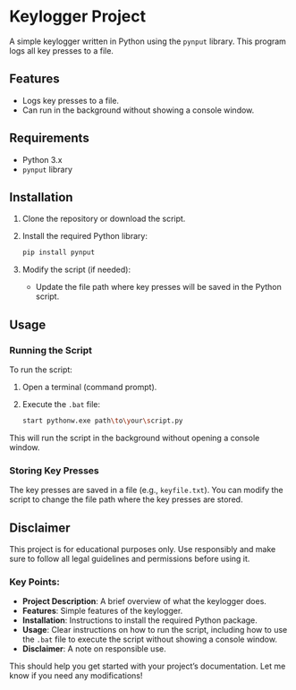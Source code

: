 


# Keylogger Project

A simple keylogger written in Python using the `pynput` library. This program logs all key presses to a file.

## Features
- Logs key presses to a file.
- Can run in the background without showing a console window.

## Requirements
- Python 3.x
- `pynput` library

## Installation

1. Clone the repository or download the script.
2. Install the required Python library:

   ```bash
   pip install pynput
   ```

3. Modify the script (if needed):
   - Update the file path where key presses will be saved in the Python script.

## Usage

### Running the Script
To run the script:

1. Open a terminal (command prompt).
2. Execute the `.bat` file:

   ```bash
   start pythonw.exe path\to\your\script.py
   ```

This will run the script in the background without opening a console window.

### Storing Key Presses
The key presses are saved in a file (e.g., `keyfile.txt`). You can modify the script to change the file path where the key presses are stored.

## Disclaimer
This project is for educational purposes only. Use responsibly and make sure to follow all legal guidelines and permissions before using it.


### Key Points:
- **Project Description**: A brief overview of what the keylogger does.
- **Features**: Simple features of the keylogger.
- **Installation**: Instructions to install the required Python package.
- **Usage**: Clear instructions on how to run the script, including how to use the `.bat` file to execute the script without showing a console window.
- **Disclaimer**: A note on responsible use. 

This should help you get started with your project’s documentation. Let me know if you need any modifications!
